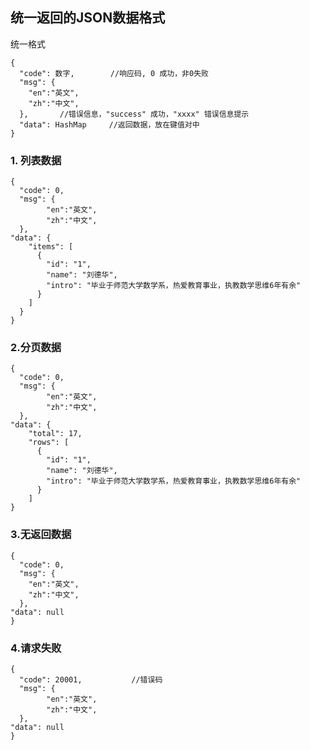 ## 统一返回的JSON数据格式

统一格式
```golang
{
  "code": 数字,        //响应码, 0 成功，非0失败
  "msg": {
  	"en":"英文",
  	"zh":"中文",
  },       //错误信息，"success" 成功，"xxxx" 错误信息提示
  "data": HashMap     //返回数据，放在键值对中
}
```

### 1. 列表数据
```golang
{
  "code": 0,
  "msg": {
        "en":"英文",
        "zh":"中文",
  },
"data": {
    "items": [
      {
        "id": "1",
        "name": "刘德华",
        "intro": "毕业于师范大学数学系，热爱教育事业，执教数学思维6年有余"
      }
    ]
  }
}
```

### 2.分页数据
```golang
{
  "code": 0,
  "msg": {
        "en":"英文",
        "zh":"中文",
  },
"data": {
    "total": 17,
    "rows": [
      {
        "id": "1",
        "name": "刘德华",
        "intro": "毕业于师范大学数学系，热爱教育事业，执教数学思维6年有余"
      }
    ]
}
```
### 3.无返回数据

```golang
{
  "code": 0,
  "msg": {
    "en":"英文",
    "zh":"中文",
  },
"data": null
}
```

### 4.请求失败
```golang
{
  "code": 20001,           //错误码
  "msg": {
        "en":"英文",
        "zh":"中文",
  },
"data": null
}
```